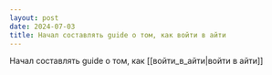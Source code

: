 ```yaml
---
layout: post
date: 2024-07-03
title: Начал составлять guide о том, как войти в айти
---
```


Начал составлять guide о том, как [[войти_в_айти|войти в айти]]
